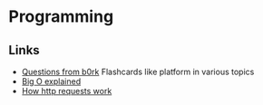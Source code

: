 # Programming

## Links

- [Questions from b0rk](https://questions.wizardzines.com/) Flashcards like platform in various topics
- [Big O explained](https://thatcomputerscientist.com/big-o-notation-explained-as-easily-as-possible)
- [How http requests work](https://christine.website/blog/how-http-requests-work-2020-05-19)

